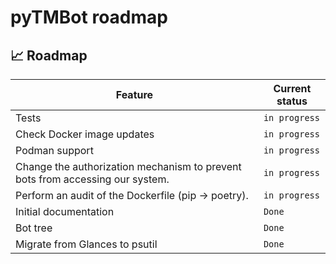 # pyTMBot roadmap

## 📈 Roadmap

| Feature                                                                       | Current status |
|-------------------------------------------------------------------------------|----------------|
| Tests                                                                         | `in progress`  |
| Check Docker image updates                                                    | `in progress`  |
| Podman support                                                                | `in progress`  |
| Change the authorization mechanism to prevent bots from accessing our system. | `in progress`  |
| Perform an audit of the Dockerfile (pip -> poetry).                           | `in progress`  |
| Initial documentation                                                         | `Done`         |
| Bot tree                                                                      | `Done`         |
| Migrate from Glances to psutil                                                | `Done`         |

